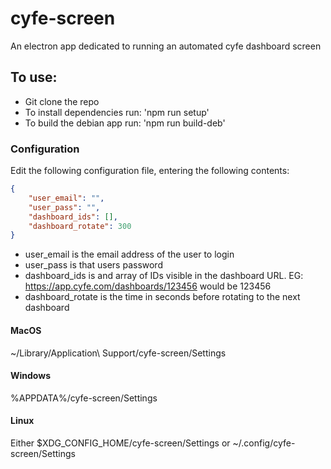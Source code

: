 # cyfe-screen

An electron app dedicated to running an automated cyfe dashboard screen

## To use:

- Git clone the repo
- To install dependencies run: 'npm run setup'
- To build the debian app run: 'npm run build-deb'
  
### Configuration

Edit the following configuration file, entering the following contents:

```json
{
    "user_email": "",
    "user_pass": "",
    "dashboard_ids": [],
    "dashboard_rotate": 300
}
```

- user_email is the email address of the user to login
- user_pass is that users password
- dashboard_ids is and array of IDs visible in the dashboard URL.
  EG: https://app.cyfe.com/dashboards/123456 would be 123456
- dashboard_rotate is the time in seconds before rotating to the next dashboard

#### MacOS

~/Library/Application\ Support/cyfe-screen/Settings

#### Windows

%APPDATA%/cyfe-screen/Settings

#### Linux

Either $XDG_CONFIG_HOME/cyfe-screen/Settings or ~/.config/cyfe-screen/Settings
